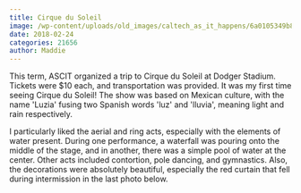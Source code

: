 ```yaml
---
title: Cirque du Soleil
image: /wp-content/uploads/old_images/caltech_as_it_happens/6a0105349b8251970b01b8d2dab843970c.jpg
date: 2018-02-24
categories: 21656
author: Maddie
---
```


This term, ASCIT organized a trip to Cirque du Soleil at Dodger Stadium. Tickets were $10 each, and transportation was provided. It was my first time seeing Cirque du Soleil!
The show was based on Mexican culture, with the name 'Luzia' fusing two Spanish words 'luz' and 'lluvia', meaning light and rain respectively.

I particularly liked the aerial and ring acts, especially with the elements of water present. During one performance, a waterfall was pouring onto the middle of the stage, and in another, there was a simple pool of water at the center. Other acts included contortion, pole dancing, and gymnastics. Also, the decorations were absolutely beautiful, especially the red curtain that fell during intermission in the last photo below.

